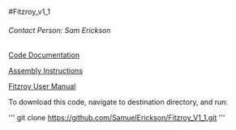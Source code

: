 #Fitzroy_v1_1

###### Contact Person: Sam Erickson

[Code Documentation](https://docs.google.com/document/d/1YhrTNT32r3-O-8GUEunDtdBOqMfdoV4dvjsAv2a82yE/edit)

[Assembly Instructions](https://docs.google.com/document/d/1MT0nxv3tdhCjgswT8LsnecgsyREc_pT5kyCINWPUFrw/edit)

[Fitzroy User Manual](https://docs.google.com/document/d/1DOKdCOfY7HlEWCDx7Ibt9anx2To35STRTg0TD3Cef98/edit)

To download this code, navigate to destination directory, and run:

'''
git clone https://github.com/SamuelErickson/Fitzroy_V1_1.git
'''